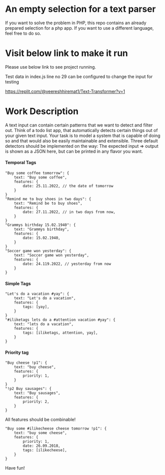 An empty selection for a text parser
========================

If you want to solve the problem in PHP, this repo contains an already prepared selection for a
php app. If you want to use a different language, feel free to do so. 

Visit below link to  make it run
===
Please use below link to see project running.

 Test data in index.js line no 29 can be configured to change the input for testing

https://replit.com/@veereshhiremat1/Text-Transformer?v=1

Work Description
===

A text input can contain certain patterns that we want to detect and filter out. 
Think of a todo list app, that automatically detects certain things out of your given 
text input. Your task is to model a system that is capable of doing so and that would also
be easily maintainable and extensible. 
Three default detectors should be implemented on the way:
The expected input => output is shown as a JSON here, but can be printed in any flavor you want.

#### Temporal Tags
```
"Buy some coffee tomorrow": {
    text: "Buy some coffee",
    features: {
        date: 25.11.2022, // the date of tomorrow
    }
}
"Remind me to buy shoes in two days": {
    text: "Remind be to buy shoes",
    features: {
        date: 27.11.2022, // in two days from now,
    }
}
"Grammys birthday 15.02.1940": {
    text: "Grammys birthday",
    features: {
        date: 15.02.1940,
    }
}
"Soccer game won yesterday": {
    text: "Soccer game won yesterday",
    features: {
        date: 24.119.2022, // yesterday from now
    }
}

```
#### Simple Tags
```
"Let's do a vacation #yay": {
    text: "Let's do a vacation",
    features: {
        tags: [yay],
    }
}
"#iliketags lets do a #attention vacation #yay": {
    text: "lets do a vacation",
    features: {
        tags: [iliketags, attention, yay],
    }
}

```

#### Priority tag
```
"Buy cheese !p1": {
    text: "buy cheese",
    features: {
        priority: 1,
    }
}
"!p2 Buy sausages": {
    text: "Buy sausages",
    features: {
        priority: 2,
    }
}
```

All features should be combinable!

```
"Buy some #ilikecheese cheese tomorrow !p1": {
    text: "buy some cheese",
    features: {
        priority: 1,
        date: 26.09.2018,
        tags: [ilikecheese],
    }
}
```

Have fun!